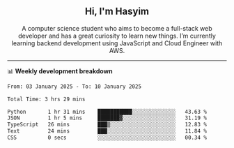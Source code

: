 <h2 align="center">Hi, I'm Hasyim</h2>

<p align="center">A computer science student who aims to become a full-stack web developer and has a great curiosity to learn new things. I’m currently learning backend development using JavaScript and Cloud Engineer with AWS.</p>

---

📊 **Weekly development breakdown**

<!--START_SECTION:waka-->

```txt
From: 03 January 2025 - To: 10 January 2025

Total Time: 3 hrs 29 mins

Python       1 hr 31 mins    ███████████░░░░░░░░░░░░░░   43.63 %
JSON         1 hr 5 mins     ███████▓░░░░░░░░░░░░░░░░░   31.19 %
TypeScript   26 mins         ███▒░░░░░░░░░░░░░░░░░░░░░   12.83 %
Text         24 mins         ███░░░░░░░░░░░░░░░░░░░░░░   11.84 %
CSS          0 secs          ░░░░░░░░░░░░░░░░░░░░░░░░░   00.34 %
```

<!--END_SECTION:waka-->

<!-- - You can reach me on **hasyim11c@gmail.com** -->
